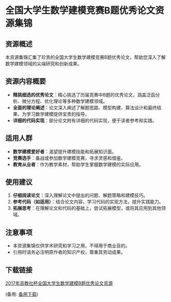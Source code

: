 # 全国大学生数学建模竞赛B题优秀论文资源集锦

## 资源概述

本资源集锦汇集了珍贵的全国大学生数学建模竞赛B题优秀论文，帮助您深入了解数学建模领域的尖端研究和创新成果。

## 资源内容概要

- **精挑细选的优秀论文**：精心挑选了历届竞赛中B题的优秀论文，涵盖泛函分析、微分方程、优化理论等多种数学建模领域。
- **全面的理论阐述**：论文深入阐述了解题思路、模型构建、算法设计和最终结果，为学习数学建模提供宝贵的指导。
- **详细的代码实现**：部分论文附有详细的代码实现，便于读者参考和实践。

## 适用人群

- **数学建模爱好者**：渴望提升建模技能和拓展知识面。
- **竞赛选手**：备战或参加数学建模竞赛，寻求灵感和借鉴。
- **教育从业者**：作为教学素材，帮助学生掌握数学建模的实际应用。

## 使用建议

1. **仔细阅读论文**：深入理解论文中提出的问题、解题策略和建模技巧。
2. **参考代码（如适用）**：结合论文内容，学习代码的实现方法，提升实践能力。
3. **拓展思考**：在理解论文和代码的基础上，尝试拓展模型，或将其应用到其他领域。

## 注意事项

- 本资源集锦仅供学术研究和学习之用，不得用于商业目的。
- 引用时请务必注明原作者的知识产权，尊重其劳动成果。

## 下载链接
[2017年高教社杯全国大学生数学建模B题优秀论文资源](https://pan.quark.cn/s/5f235c50cd25) 

(备用: [备用下载](https://pan.baidu.com/s/1GEynC3-POV-qUIS9q-I2sg?pwd=1234))

